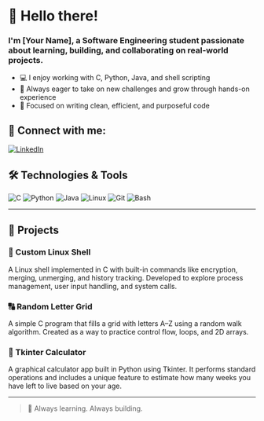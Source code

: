 # 👋 Hello there!

### I'm [Your Name], a Software Engineering student passionate about learning, building, and collaborating on real-world projects.

- 💻 I enjoy working with C, Python, Java, and shell scripting
- 🚀 Always eager to take on new challenges and grow through hands-on experience
- 🎯 Focused on writing clean, efficient, and purposeful code

## 📢 Connect with me:

[![LinkedIn](https://img.shields.io/badge/LinkedIn-blue?logo=linkedin&style=flat-square)](https://www.linkedin.com/in/yourprofile)


## 🛠️ Technologies & Tools
![C](https://img.shields.io/badge/C-00599C?style=flat-square&logo=c&logoColor=white)
![Python](https://img.shields.io/badge/Python-3776AB?style=flat-square&logo=python&logoColor=white)
![Java](https://img.shields.io/badge/Java-ED8B00?style=flat-square&logo=java&logoColor=white)
![Linux](https://img.shields.io/badge/Linux-FCC624?style=flat-square&logo=linux&logoColor=black)
![Git](https://img.shields.io/badge/Git-F05032?style=flat-square&logo=git&logoColor=white)
![Bash](https://img.shields.io/badge/Bash-121011?style=flat-square&logo=gnubash&logoColor=white)

---

## 📂 Projects

### 🔧 Custom Linux Shell
A Linux shell implemented in C with built-in commands like encryption, merging, unmerging, and history tracking. Developed to explore process management, user input handling, and system calls.

### 🔠 Random Letter Grid
A simple C program that fills a grid with letters A–Z using a random walk algorithm. Created as a way to practice control flow, loops, and 2D arrays.

### 🧮 Tkinter Calculator
A graphical calculator app built in Python using Tkinter. It performs standard operations and includes a unique feature to estimate how many weeks you have left to live based on your age.

---

> 🚧 Always learning. Always building.

